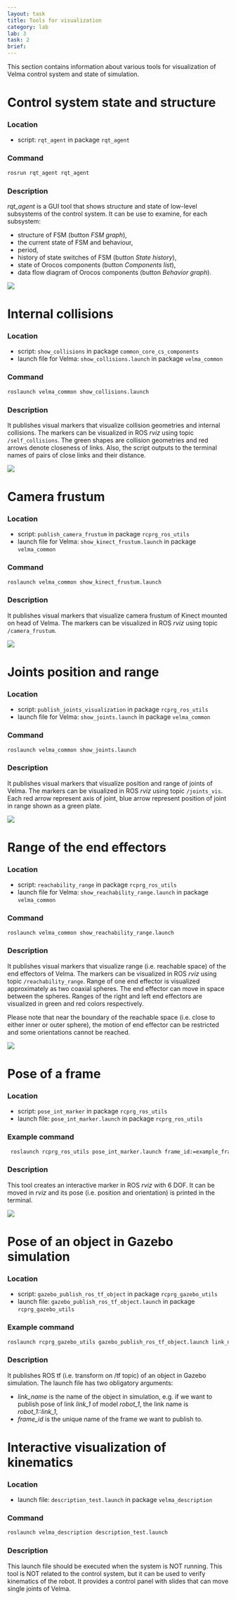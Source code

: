 ```yaml
---
layout: task
title: Tools for visualization
category: lab
lab: 3
task: 2
brief: 
---
```


This section contains information about various tools for visualization of Velma control system and state of simulation.




# Control system state and structure

### Location
 * script: `rqt_agent` in package `rqt_agent`

### Command
```bash
rosrun rqt_agent rqt_agent
```

### Description
*rqt_agent* is a GUI tool that shows structure and state of low-level subsystems of the control system.
It can be use to examine, for each subsystem:
 * structure of FSM (button *FSM graph*),
 * the current state of FSM and behaviour,
 * period,
 * history of state switches of FSM (button *State history*),
 * state of Orocos components (button *Components list*),
 * data flow diagram of Orocos components (button *Behavior graph*).

![]({{site.baseurl}}/public/img/velma_rqt_agent.png)





# Internal collisions

### Location
 * script: `show_collisions` in package `common_core_cs_components`
 * launch file for Velma: `show_collisions.launch` in package `velma_common`

### Command
```bash
roslaunch velma_common show_collisions.launch
```

### Description
It publishes visual markers that visualize collision geometries and internal collisions.
The markers can be visualized in ROS *rviz* using topic `/self_collisions`.
The green shapes are collision geometries and red arrows denote closeness of links.
Also, the script outputs to the terminal names of pairs of close links and their distance.

![]({{site.baseurl}}/public/img/velma_show_collisions.png)






# Camera frustum

### Location

 * script: `publish_camera_frustum` in package `rcprg_ros_utils`
 * launch file for Velma: `show_kinect_frustum.launch` in package `velma_common`

### Command
```bash
roslaunch velma_common show_kinect_frustum.launch
```

### Description

It publishes visual markers that visualize camera frustum of Kinect mounted on head of Velma.
The markers can be visualized in ROS *rviz* using topic `/camera_frustum`.

![]({{site.baseurl}}/public/img/velma_show_camera_frustum.png)




# Joints position and range

### Location

 * script: `publish_joints_visualization` in package `rcprg_ros_utils`
 * launch file for Velma: `show_joints.launch` in package `velma_common`

### Command
```bash
roslaunch velma_common show_joints.launch
```

### Description

It publishes visual markers that visualize position and range of joints of Velma.
The markers can be visualized in ROS *rviz* using topic `/joints_vis`.
Each red arrow represent axis of joint, blue arrow represent position of joint in range shown as a green plate.

![]({{site.baseurl}}/public/img/velma_show_joints.png)






# Range of the end effectors

### Location

 * script: `reachability_range` in package `rcprg_ros_utils`
 * launch file for Velma: `show_reachability_range.launch` in package `velma_common`

### Command
```bash
roslaunch velma_common show_reachability_range.launch
```

### Description

It publishes visual markers that visualize range (i.e. reachable space) of the end effectors of Velma.
The markers can be visualized in ROS *rviz* using topic `/reachability_range`.
Range of one end effector is visualized approximately as two coaxial spheres. The end effector can move in space between the spheres.
Ranges of the right and left end effectors are visualized in green and red colors respectively.

Please note that near the boundary of the reachable space (i.e. close to either inner or outer sphere),
the motion of end effector can be restricted and some orientations cannot be reached.

![]({{site.baseurl}}/public/img/velma_show_reachability_range.png)







# Pose of a frame

### Location

 * script: `pose_int_marker` in package `rcprg_ros_utils`
 * launch file: `pose_int_marker.launch` in package `rcprg_ros_utils`

### Example command

```bash
 roslaunch rcprg_ros_utils pose_int_marker.launch frame_id:=example_frame
```

### Description
This tool creates an interactive marker in ROS *rviz* with 6 DOF.
It can be moved in *rviz* and its pose (i.e. position and orientation) is printed in the terminal.

![]({{site.baseurl}}/public/img/pose_int_marker.png)





# Pose of an object in Gazebo simulation

### Location

 * script: `gazebo_publish_ros_tf_object` in package `rcprg_gazebo_utils`
 * launch file: `gazebo_publish_ros_tf_object.launch` in package `rcprg_gazebo_utils`

### Example command

```bash
roslaunch rcprg_gazebo_utils gazebo_publish_ros_tf_object.launch link_name:="velma::right_HandFingerOneKnuckleTwoLink" frame_id:=frame_01
```

### Description

It publishes ROS tf (i.e. transform on /tf topic) of an object in Gazebo simulation.
The launch file has two obligatory arguments:
 * *link_name* is the name of the object in simulation, e.g. if we want to publish pose of link *link_1* of model *robot_1*, the link name is *robot_1::link_1*,
 * *frame_id* is the unique name of the frame we want to publish to.






# Interactive visualization of kinematics

### Location

 * launch file: `description_test.launch` in package `velma_description`

### Command

```bash
roslaunch velma_description description_test.launch
```

### Description

This launch file should be executed when the system is NOT running.
This tool is NOT related to the control system, but it can be used to verify kinematics of the robot.
It provides a control panel with slides that can move single joints of Velma.



